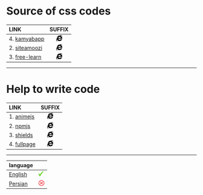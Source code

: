 # Source of css codes
|LINK|SUFFIX|
|:---|:----:|
|4. [kamyabapp](https://kamyabapp.ir/about/) | <img src="/svgs/brands/a_1/internet-explorer.svg" width="16" height="16" />|
|2. [siteamoozi](https://siteamoozi.com/) | <img src="/svgs/brands/a_1/internet-explorer.svg" width="16" height="16" />|
|3. [free-learn](https://free-learn.ir/)| <img src="/svgs/brands/a_1/internet-explorer.svg" width="16" height="16" />|

***

# Help to write code
|LINK|SUFFIX|
|:---|:------:|
|1. [animejs](https://animejs.com/)| <img src="/svgs/brands/a_1/internet-explorer.svg" width="16" height="16" />|
|2. [npmjs](https://www.npmjs.com/)| <img src="/svgs/brands/a_1/internet-explorer.svg" width="16" height="16" />|
|3. [shields](https://shields.io/) | <img src="/svgs/brands/a_1/internet-explorer.svg" width="16" height="16" />|
|4. [fullpage](https://alvarotrigo.com/fullPage/)| <img src="/svgs/brands/a_1/internet-explorer.svg" width="16" height="16" />|


___
| language | |
|:---------|:-----------:|
| <a href="https://github.com/iranset/iranset.github.io/blob/main/%D8%A7%D9%84%DA%AF%D9%88%20%D9%87%D8%A7/source%20of%20css%20codes-en.md" >English</a>|<img src="/svgs/png/yes-g.png" width="16" height="16" />|
| <a href="https://github.com/iranset/iranset.github.io/blob/main/%D8%A7%D9%84%DA%AF%D9%88%20%D9%87%D8%A7/source%20of%20css%20codes-fa.md" >Persian</a>|<img src="/svgs/png/no-r.png" width="16" height="16" />|
